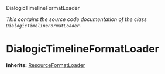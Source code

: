 
<div class="header-banner purple">
<div class="header-label purple">DialogicTimelineFormatLoader</div>
</div>

*This contains the source code documentation of the class `DialogicTimelineFormatLoader`.*
        
# DialogicTimelineFormatLoader
**Inherits:** [ResourceFormatLoader](https://docs.godotengine.org/en/latest/classes/class_resourceformatloader.html#class-resourceformatloader)



